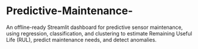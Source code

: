 # Predictive-Maintenance-
An offline-ready Streamlit dashboard for predictive sensor maintenance, using regression, classification, and clustering to estimate Remaining Useful Life (RUL), predict maintenance needs, and detect anomalies.
